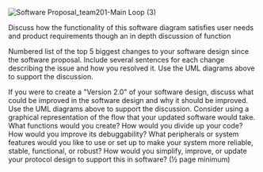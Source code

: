 ![Software Proposal_team201-Main Loop (3)](https://github.com/EGR-314-Team-201/EGR-314-Team-201/assets/156974933/0be1d3f6-65ad-4b9c-baf1-b15735e26527)


Discuss how the functionality of this software diagram satisfies user needs and product requirements though an in depth discussion of function



Numbered list of the top 5 biggest changes to your software design since the software proposal. Include several sentences for each change describing the issue and how you resolved it. Use the UML diagrams above to support the discussion.








If you were to create a "Version 2.0" of your software design, discuss what could be improved in the software design and why it should be improved. Use the UML diagrams above to support the discussion. Consider using a graphical representation of the flow that your updated software would take. What functions would you create? How would you divide up your code? How would you improve its debuggability? What peripherals or system features would you like to use or set up to make your system more reliable, stable, functional, or robust? How would you simplify, improve, or update your protocol design to support this in software? (½ page minimum)
